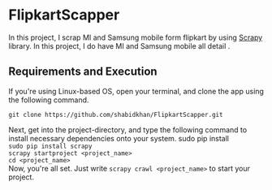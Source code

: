 # FlipkartScapper
In this project, I scrap MI and Samsung mobile form flipkart by using [Scrapy](https://scrapy.org/) library. In this project, I do have MI and Samsung mobile all detail .

<h2>Requirements and Execution</h2>
If you're using Linux-based OS, open your terminal, and clone the app using the following command. <br>

`git clone https://github.com/shabidkhan/FlipkartScapper.git`
<br>

Next, get into the project-directory, and type the following command to install necessary dependencies onto your system.
sudo pip install <br>
`sudo pip install scrapy`
<br>
`scrapy startproject <project_name>`
<br>
`cd <project_name>`
<br>
Now, you're all set. Just write `scrapy crawl <project_name>` to start your project. <br>
